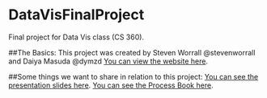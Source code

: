 # DataVisFinalProject
Final project for Data Vis class (CS 360).

##The Basics:
This project was created by Steven Worrall @stevenworrall and Daiya Masuda @dymzd
[You can view the website here](whymillennialscry.github.io).

##Some things we want to share in relation to this project:
[You can see the presentation slides here](https://docs.google.com/presentation/d/1qiq-d7RVh9cjQHeB2IoSHwS_qVghqETa_8zNBUDXOTU/edit?usp=sharing).
[You can see the Process Book here](https://docs.google.com/document/d/1PQkc2cWs0REQSdgpNWECLdU_RU4iQXwpZDej8Ko3h_E/edit?usp=sharing).
